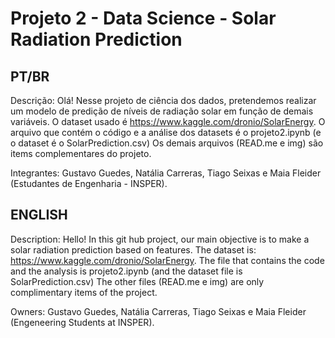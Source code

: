 # Projeto 2  - Data Science - Solar Radiation Prediction

## PT/BR 

Descrição: Olá! Nesse projeto de ciência dos dados, pretendemos realizar um modelo de predição de níveis de radiação solar em função de demais variáveis. O dataset usado é https://www.kaggle.com/dronio/SolarEnergy. 
O arquivo que contém o código e a análise dos datasets é o projeto2.ipynb (e o dataset é o SolarPrediction.csv)
Os demais arquivos (READ.me e img) são items complementares do projeto. 

Integrantes: Gustavo Guedes, Natália Carreras, Tiago Seixas e Maia Fleider (Estudantes de Engenharia - INSPER).


## ENGLISH

Description: Hello! In this git hub project, our main objective is to make a solar radiation prediction based on features. The dataset is: https://www.kaggle.com/dronio/SolarEnergy. The file that contains the code and the analysis is projeto2.ipynb (and the dataset file is SolarPrediction.csv)
The other files (READ.me e img) are only complimentary items of the project.

Owners: Gustavo Guedes, Natália Carreras, Tiago Seixas e Maia Fleider (Engeneering Students at INSPER).
